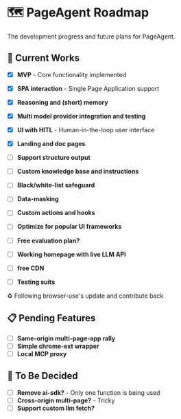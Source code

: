 # 🗺️ PageAgent Roadmap

The development progress and future plans for PageAgent.

## 🚀 Current Works

- [x] **MVP** - Core functionality implemented
- [x] **SPA interaction** - Single Page Application support
- [x] **Reasoning and (short) memory**
- [x] **Multi model provider integration and testing**
- [x] **UI with HITL** - Human-in-the-loop user interface
- [x] **Landing and doc pages**
- [ ] **Support structure output**
- [ ] **Custom knowledge base and instructions**
- [ ] **Black/white-list safeguard**
- [ ] **Data-masking**
- [ ] **Custom actions and hooks**
- [ ] **Optimize for popular UI frameworks**
- [ ] **Free evaluation plan?**
- [ ] **Working homepage with live LLM API**
- [ ] **free CDN**
- [ ] **Testing suits**


♻️ Following browser-use's update and contribute back

## 📋 Pending Features

- [ ] **Same-origin multi-page-app rally**
- [ ] **Simple chrome-ext wrapper**
- [ ] **Local MCP proxy**

## 🤔 To Be Decided

- [ ] **Remove ai-sdk?** - Only one function is being used
- [ ] **Cross-origin multi-page?** - Tricky
- [ ] **Support custom llm fetch?**
